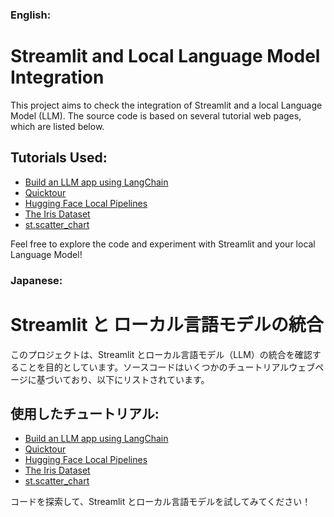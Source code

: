### English:

# Streamlit and Local Language Model Integration

This project aims to check the integration of Streamlit and a local Language Model (LLM). The source code is based on several tutorial web pages, which are listed below.

## Tutorials Used:
- [Build an LLM app using LangChain](https://docs.streamlit.io/develop/tutorials/llms/llm-quickstart)
- [Quicktour](https://huggingface.co/docs/peft/en/quicktour)
- [Hugging Face Local Pipelines](https://python.langchain.com/docs/integrations/llms/huggingface_pipelines/)
- [The Iris Dataset](https://scikit-learn.org/stable/auto_examples/datasets/plot_iris_dataset.html)
- [st.scatter_chart](https://docs.streamlit.io/develop/api-reference/charts/st.scatter_chart)

Feel free to explore the code and experiment with Streamlit and your local Language Model!

### Japanese:

# Streamlit と ローカル言語モデルの統合

このプロジェクトは、Streamlit とローカル言語モデル（LLM）の統合を確認することを目的としています。ソースコードはいくつかのチュートリアルウェブページに基づいており、以下にリストされています。

## 使用したチュートリアル:
- [Build an LLM app using LangChain](https://docs.streamlit.io/develop/tutorials/llms/llm-quickstart)
- [Quicktour](https://huggingface.co/docs/peft/en/quicktour)
- [Hugging Face Local Pipelines](https://python.langchain.com/docs/integrations/llms/huggingface_pipelines/)
- [The Iris Dataset](https://scikit-learn.org/stable/auto_examples/datasets/plot_iris_dataset.html)
- [st.scatter_chart](https://docs.streamlit.io/develop/api-reference/charts/st.scatter_chart)

コードを探索して、Streamlit とローカル言語モデルを試してみてください！